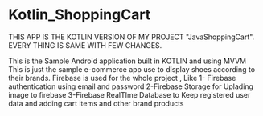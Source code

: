 # Kotlin_ShoppingCart


THIS APP IS THE KOTLIN VERSION OF MY PROJECT "JavaShoppingCart". EVERY THING IS SAME WITH FEW CHANGES.

This is the Sample Android application built in KOTLIN and using MVVM
This is just the sample e-commerce app use to display shoes according to their brands.
Firebase is used for the whole project , Like
1- Firebase authentication using email and password
2-Firebase Storage for Uplading image to firebase
3-Firebase RealTIme Database to Keep registered user data and adding cart items and other brand products
